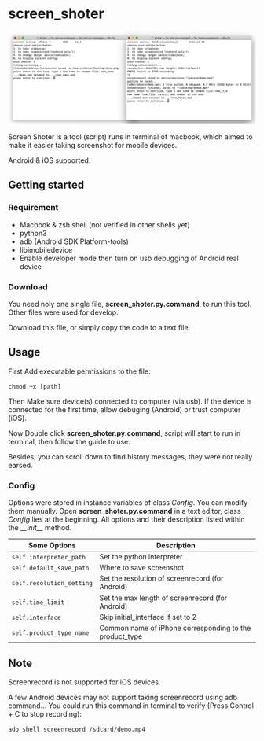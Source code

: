 # screen_shoter
![Action screenshot](docs/img_1.png)

Screen Shoter is a tool (script) runs in terminal of macbook, which aimed to make it easier taking screenshot for mobile devices.  

Android & iOS supported.

## Getting started

### Requirement

* Macbook & zsh shell (not verified in other shells yet)
* python3
* adb (Android SDK Platform-tools)
* libimobiledevice
* Enable developer mode then turn on usb debugging of Android real device

### Download

You need noly one single file, **screen_shoter.py.command**, to run this tool. Other files were used for develop.  

Download this file, or simply copy the code to a text file.

## Usage

First Add executable permissions to the file:  
```
chmod +x [path]
```

Then Make sure device(s) connected to computer (via usb). If the device is connected for the first time, allow debuging (Android) or trust computer (iOS).  

Now Double click **screen_shoter.py.command**, script will start to run in terminal, then follow the guide to use.

Besides, you can scroll down to find history messages, they were not really earsed.

### Config

Options were stored in instance variables of class *Config*. You can modify them manually. Open **screen_shoter.py.command** in a text editor, class *Config* lies at the beginning. All options and their description listed within the *\_\_init\_\_* method.

| Some Options               | Description                                               |
| -------------------------- | --------------------------------------------------------- |
| `self.interpreter_path`    | Set the python interpreter                                |
| `self.default_save_path`   | Where to save screenshot                                  |
| `self.resolution_setting`  | Set the resolution of screenrecord (for Android)          |
| `self.time_limit`          | Set the max length of screenrecord (for Android)          |
| `self.interface`           | Skip initial_interface if set to 2                        |
| `self.product_type_name`   | Common name of iPhone corresponding to the product_type   |

## Note

Screenrecord is not supported for iOS devices.

A few Android devices may not support taking screenrecord using adb command... You could run this command in terminal to verify (Press Control + C to stop recording):
```
adb shell screenrecord /sdcard/demo.mp4
```
